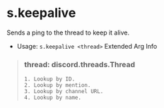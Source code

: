 # s.keepalive
Sends a ping to the thread to keep it alive.<br/>
 - Usage: `s.keepalive <thread>`
Extended Arg Info
> ### thread: discord.threads.Thread
> 
> 
>     1. Lookup by ID.
>     2. Lookup by mention.
>     3. Lookup by channel URL.
>     4. Lookup by name.
> 
>     
